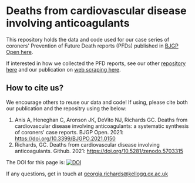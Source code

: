 # Deaths from cardiovascular disease involving anticoagulants

This repository holds the data and code used for our case series of coroners' Prevention of Future Death reports (PFDs) published in [BJGP Open here](https://doi.org/10.3399/BJGPO.2021.0150).

If interested in how we collected the PFD reports, see our other [repository here](https://github.com/georgiarichards/georgiarichards.github.io) and our publication on [web scraping here](https://www.nature.com/articles/d41586-020-02558-0).

## How to cite us?
We encourage others to reuse our data and code! If using, please cite both our publication and the repositry using the below: 
1. Anis A, Heneghan C, Aronson JK, DeVito NJ, Richards GC. Deaths from cardiovascular disease involving anticoagulants: a systematic synthesis of coroners' case reports. BJGP Open. 2021: https://doi.org/10.3399/BJGPO.2021.0150
2. Richards, GC. Deaths from cardiovascular disease involving anticoagulants. Github. 2021: https://doi.org/10.5281/zenodo.5703315

The DOI for this page is: [![DOI](https://zenodo.org/badge/358730668.svg)](https://zenodo.org/badge/latestdoi/358730668) 

If any questions, get in touch at [georgia.richards@kellogg.ox.ac.uk](mailto:georgia.richards@kellogg.ox.ac.uk)
